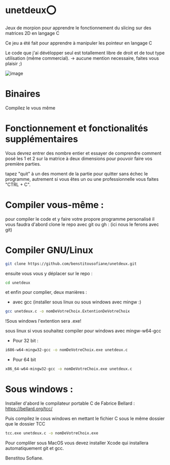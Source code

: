 # unetdeux⭕
Jeux de morpion pour apprendre le fonctionnement du slicing sur des matrices 2D en langage C

Ce jeu a été fait pour apprendre à manipuler les pointeur en langage C

Le code que j'ai dévélopper seul est totallement libre de droit et de tout type utilisation (même commercial).
-> aucune mention necessaire, faites vous plaisir ;)

![image](https://github.com/benstitousofiane/unetdeux/assets/129552238/d25954a3-ebc4-49ce-ac78-467fc31a27e1)

# Binaires

Compilez le vous même

# Fonctionnement et fonctionalités supplémentaires

Vous devrez entrer des nombre entier et essayer de comprendre comment posé les 1 et 2 sur la matrice à deux dimensions pour pouvoir faire vos première parties.

tapez "quit" à un des moment de la partie pour quitter sans échec le programme, autrement si vous êtes un ou une professionnelle vous faites "CTRL + C".

# Compiler vous-même :
pour compiler le code et y faire votre propore programme personalisé il vous faudra d'abord clone le repo avec git ou gh :
(ici nous le ferons avec git)

# Compiler GNU/Linux

```sh
git clone https://github.com/benstitousofiane/unetdeux.git
```
ensuite vous vous y déplacer sur le repo :

```sh
cd unetdeux
```

et enfin pour complier, deux manières :
- avec gcc (installer sous linux ou sous windows avec mingw :)

```sh
gcc unetdeux.c -o nomDeVotreChoix.ExtentionDeVotreChoix
```
!Sous windows l'extention sera .exe!

sous linux si vous souhaitez compiler pour windows avec mingw-w64-gcc

- Pour 32 bit :
```sh
i686-w64-mingw32-gcc -o nomDeVotreChoix.exe unetdeux.c
```
- Pour 64 bit
```sh
x86_64-w64-mingw32-gcc -o nomDeVotreChoix.exe unetdeux.c
```

# Sous windows :

Installer d'abord le compilateur portable C de Fabrice Bellard : https://bellard.org/tcc/

Puis compilez le cous windows en mettant le fichier C sous le même dossier que le dossier TCC

```sh
tcc.exe unetdeux.c -o nomDeVotreChoix.exe
```

Pour compliler sous MacOS vous devez installer Xcode qui installera automatiquement git et gcc.

Benstitou Sofiane.
